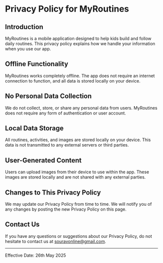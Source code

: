 
# Privacy Policy for MyRoutines

## Introduction
MyRoutines is a mobile application designed to help kids build and follow daily routines. This privacy policy explains how we handle your information when you use our app.

## Offline Functionality
MyRoutines works completely offline. The app does not require an internet connection to function, and all data is stored locally on your device.

## No Personal Data Collection
We do not collect, store, or share any personal data from users. MyRoutines does not require any form of authentication or user account.

## Local Data Storage
All routines, activities, and images are stored locally on your device. This data is not transmitted to any external servers or third parties.

## User-Generated Content
Users can upload images from their device to use within the app. These images are stored locally and are not shared with any external parties.

## Changes to This Privacy Policy
We may update our Privacy Policy from time to time. We will notify you of any changes by posting the new Privacy Policy on this page.

## Contact Us
If you have any questions or suggestions about our Privacy Policy, do not hesitate to contact us at souravonline@gmail.com.

---

Effective Date: 26th May 2025
